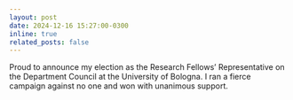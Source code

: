 ```yaml
---
layout: post
date: 2024-12-16 15:27:00-0300
inline: true
related_posts: false
---
```


Proud to announce my election as the Research Fellows’ Representative on the Department Council at the University of Bologna. I ran a fierce campaign against no one and won with unanimous support.
